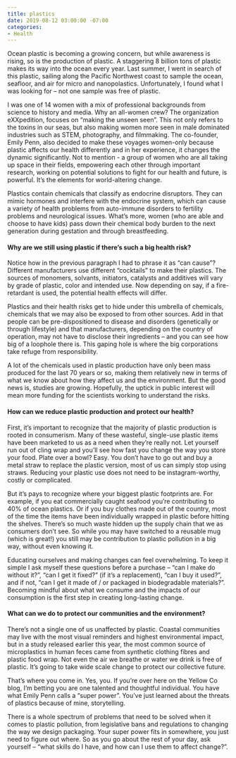 ```yaml
---
title: plastics
date: 2019-08-12 03:00:00 -07:00
categories:
- Health
---
```


Ocean plastic is becoming a growing concern, but while awareness is rising, so is the production of plastic. A staggering 8 billion tons of plastic makes its way into the ocean every year. Last summer, I went in search of this plastic, sailing along the Pacific Northwest coast to sample the ocean, seafloor, and air for micro and nanopolastics. Unfortunately, I found what I was looking for – not one sample was free of plastic.

I was one of 14 women with a mix of professional backgrounds from science to history and media. Why an all-women crew? The organization eXXpedition, focuses on “making the unseen seen”. This not only refers to the toxins in our seas, but also making women more seen in male dominated industries such as STEM, photography, and filmmaking. The co-founder, Emily Penn, also decided to make these voyages women-only because plastic affects our health differently and in her experience, it changes the dynamic significantly. Not to mention - a group of women who are all taking up space in their fields, empowering each other through important research, working on potential solutions to fight for our health and future, is powerful. It’s the elements for world-altering change. 

Plastics contain chemicals that classify as endocrine disruptors. They can mimic hormones and interfere with the endocrine system, which can cause a variety of health problems from auto-immune disorders to fertility problems and neurological issues. What’s more, women (who are able and choose to have kids) pass down their chemical body burden to the next generation during gestation and through breastfeeding. 

#### Why are we still using plastic if there’s such a big health risk?

Notice how in the previous paragraph I had to phrase it as “can cause”? Different manufacturers use different “cocktails” to make their plastics. The sources of monomers, solvants, initiators, catalysts and additives will vary by grade of plastic, color and intended use. Now depending on say, if a fire-retardant is used, the potential health effects will differ. 

Plastics and their health risks get to hide under this umbrella of chemicals, chemicals that we may also be exposed to from other sources. Add in that people can be pre-dispositioned to disease and disorders (genetically or through lifestyle) and that manufacturers, depending on the country of operation, may not have to disclose their ingredients – and you can see how big of a loophole there is. This gaping hole is where the big corporations take refuge from responsibility. 

A lot of the chemicals used in plastic production have only been mass produced for the last 70 years or so, making them relatively new in terms of what we know about how they affect us and the environment. But the good news is, studies are growing. Hopefully, the uptick in public interest will mean more funding for the scientists working to understand the risks. 

#### How can we reduce plastic production and protect our health?

First, it’s important to recognize that the majority of plastic production is rooted in consumerism. Many of these wasteful, single-use plastic items have been marketed to us as a need when they’re really not. Let yourself run out of cling wrap and you’ll see how fast you change the way you store your food. Plate over a bowl? Easy. You don’t have to go out and buy a metal straw to replace the plastic version, most of us can simply stop using straws. Reducing your plastic use does not need to be instagram-worthy, costly or complicated. 

But it’s pays to recognize where your biggest plastic footprints are. For example, if you eat commercially caught seafood you’re contributing to 40% of ocean plastics. Or if you buy clothes made out of the country, most of the time the items have been individually wrapped in plastic before hitting the shelves. There’s so much waste hidden up the supply chain that we as consumers don’t see. So while you may have switched to a reusable mug (which is great!) you still may be contribution to plastic pollution in a big way, without even knowing it.

Educating ourselves and making changes can feel overwhelming. To keep it simple I ask myself these questions before a purchase – “can I make do without it?”, “can I get it fixed?” (if it’s a replacement), “can I buy it used?”, and if not, “can I get it made of / or packaged in biodegradable materials?”. Becoming mindful about what we consume and the impacts of our consumption is the first step in creating long-lasting change.

#### What can we do to protect our communities and the environment?

There’s not a single one of us unaffected by plastic. Coastal communities may live with the most visual reminders and highest environmental impact, but in a study released earlier this year, the most common source of microplastics in human feces came from synthetic clothing fibres and plastic food wrap. Not even the air we breathe or water we drink is free of plastic. It’s going to take wide scale change to protect our collective future. 

That’s where you come in. Yes, you. If you’re over here on the Yellow Co blog, I’m betting you are one talented and thoughtful individual. You have what Emily Penn calls a “super power”. You’ve just learned about the threats of plastics because of mine, storytelling. 

There is a whole spectrum of problems that need to be solved when it comes to plastic pollution, from legislative bans and regulations to changing the way we design packaging. Your super power fits in somewhere, you just need to figure out where. So as you go about the rest of your day, ask yourself – “what skills do I have, and how can I use them to affect change?”.


